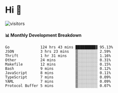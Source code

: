 # Hi 👋
 
![visitors](https://visitor-badge.glitch.me/badge?page_id=sorcererxw.sorcererx)

#### 📊 Monthly Development Breakdown

<!--START_SECTION:waka-->
```text
Go              124 hrs 43 mins █████████▓ 95.13%
JSON            3 hrs 23 mins   ▒░░░░░░░░░ 2.59%
Thrift          1 hr 31 mins    ▒░░░░░░░░░ 1.16%
Other           24 mins         ▒░░░░░░░░░ 0.31%
Makefile        12 mins         ▒░░░░░░░░░ 0.15%
Bash            9 mins          ▒░░░░░░░░░ 0.12%
JavaScript      8 mins          ▒░░░░░░░░░ 0.11%
TypeScript      7 mins          ▒░░░░░░░░░ 0.09%
YAML            7 mins          ▒░░░░░░░░░ 0.09%
Protocol Buffer 5 mins          ▒░░░░░░░░░ 0.07%
```
<!--END_SECTION:waka-->
